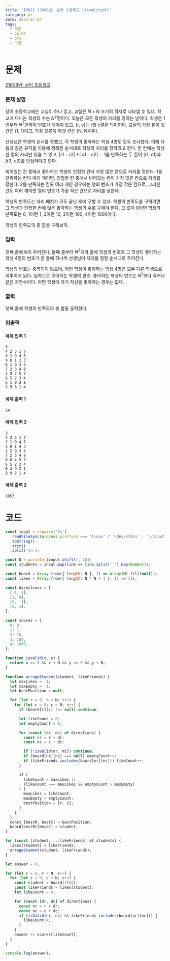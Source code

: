 ```yaml
---
title: '[BOJ] 21608번: 상어 초등학교 (JavaScript)'
category: ps
date: 2024-07-24
tags:
  - 백준
  - gold5
  - bfs
  - 구현
---
```


# 문제

[21608번: 상어 초등학교](https://www.acmicpc.net/problem/21608)

### 문제 설명

상어 초등학교에는 교실이 하나 있고, 교실은 $N×N$ 크기의 격자로 나타낼 수 있다. 학교에 다니는 학생의 수는 $N^2$명이다. 오늘은 모든 학생의 자리를 정하는 날이다. 학생은 $1$번부터 $N^2$번까지 번호가 매겨져 있고, (r, c)는 r행 c열을 의미한다. 교실의 가장 왼쪽 윗 칸은 (1, 1)이고, 가장 오른쪽 아랫 칸은 (N, N)이다.

선생님은 학생의 순서를 정했고, 각 학생이 좋아하는 학생 4명도 모두 조사했다. 이제 다음과 같은 규칙을 이용해 정해진 순서대로 학생의 자리를 정하려고 한다. 한 칸에는 학생 한 명의 자리만 있을 수 있고, $|r1 - r2| + |c1 - c2| = 1$을 만족하는 두 칸이 (r1, c1)과 (r2, c2)를 인접하다고 한다.

비어있는 칸 중에서 좋아하는 학생이 인접한 칸에 가장 많은 칸으로 자리를 정한다.
1을 만족하는 칸이 여러 개이면, 인접한 칸 중에서 비어있는 칸이 가장 많은 칸으로 자리를 정한다.
2를 만족하는 칸도 여러 개인 경우에는 행의 번호가 가장 작은 칸으로, 그러한 칸도 여러 개이면 열의 번호가 가장 작은 칸으로 자리를 정한다.

학생의 만족도는 자리 배치가 모두 끝난 후에 구할 수 있다. 학생의 만족도를 구하려면 그 학생과 인접한 칸에 앉은 좋아하는 학생의 수를 구해야 한다. 그 값이 0이면 학생의 만족도는 0, 1이면 1, 2이면 10, 3이면 100, 4이면 1000이다.

학생의 만족도의 총 합을 구해보자.

### 입력

첫째 줄에 N이 주어진다. 둘째 줄부터 $N^2$개의 줄에 학생의 번호와 그 학생이 좋아하는 학생 4명의 번호가 한 줄에 하나씩 선생님이 자리를 정할 순서대로 주어진다.

학생의 번호는 중복되지 않으며, 어떤 학생이 좋아하는 학생 4명은 모두 다른 학생으로 이루어져 있다. 입력으로 주어지는 학생의 번호, 좋아하는 학생의 번호는 $N^2$보다 작거나 같은 자연수이다. 어떤 학생이 자기 자신을 좋아하는 경우는 없다.

### 출력

첫째 줄에 학생의 만족도의 총 합을 출력한다.

### 입출력

<div class='flex-wrapper'>
<div>

#### 예제 입력 1

```text
3
4 2 5 1 7
3 1 9 4 5
9 8 1 2 3
8 1 9 3 4
7 2 3 4 8
1 9 2 5 7
6 5 2 3 4
5 1 9 2 8
2 9 3 1 4
```

</div>
<div>

#### 예제 출력 1

```text
54
```

</div>
</div>

<div class='flex-wrapper'>
<div>

#### 예제 입력 2

```text
3
4 2 5 1 7
2 1 9 4 5
5 8 1 4 3
1 2 9 3 4
7 2 3 4 8
9 8 4 5 7
6 5 2 3 4
8 4 9 2 1
3 9 2 1 4
```

</div>
<div>

#### 예제 출력 2

```text
1053
```

</div>
</div>

# 코드

```js
const input = require('fs')
  .readFileSync(process.platform === 'linux' ? '/dev/stdin' : './input.txt')
  .toString()
  .trim()
  .split('\n');

const N = parseInt(input.shift(), 10);
const students = input.map(line => line.split(' ').map(Number));

const board = Array.from({ length: N }, () => Array(N).fill(null));
const likes = Array.from({ length: N * N + 1 }, () => []);

const directions = [
  [-1, 0],
  [1, 0],
  [0, -1],
  [0, 1],
];

const scores = {
  0: 0,
  1: 1,
  2: 10,
  3: 100,
  4: 1000,
};

function isValid(x, y) {
  return x >= 0 && x < N && y >= 0 && y < N;
}

function arrageStudent(student, likeFriends) {
  let maxLikes = -1;
  let maxEmpty = -1;
  let bestPosition = null;

  for (let r = 0; r < N; r++) {
    for (let c = 0; c < N; c++) {
      if (board[r][c] !== null) continue;

      let likeCount = 0;
      let emptyCount = 0;

      for (const [dr, dc] of directions) {
        const nr = r + dr;
        const nc = c + dc;

        if (!isValid(nr, nc)) continue;
        if (board[nr][nc] === null) emptyCount++;
        if (likeFriends.includes(board[nr][nc])) likeCount++;
      }

      if (
        likeCount > maxLikes ||
        (likeCount === maxLikes && emptyCount > maxEmpty)
      ) {
        maxLikes = likeCount;
        maxEmpty = emptyCount;
        bestPosition = [r, c];
      }
    }
  }
  const [bestR, bestC] = bestPosition;
  board[bestR][bestC] = student;
}

for (const [student, ...likeFriends] of students) {
  likes[student] = likeFriends;
  arrageStudent(student, likeFriends);
}

let answer = 0;

for (let r = 0; r < N; r++) {
  for (let c = 0; c < N; c++) {
    const student = board[r][c];
    const likeFriends = likes[student];
    let likeCount = 0;

    for (const [dr, dc] of directions) {
      const nr = r + dr;
      const nc = c + dc;
      if (isValid(nr, nc) && likeFriends.includes(board[nr][nc])) {
        likeCount++;
      }
    }
    answer += scores[likeCount];
  }
}

console.log(answer);
```
